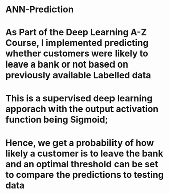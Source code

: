 # ANN-Prediction
# As Part of the Deep Learning A-Z Course, I implemented predicting whether customers were likely to leave a bank or not based on previously available Labelled data

# This is a supervised deep learning apporach with the output activation function being Sigmoid;
# Hence, we get a probability of how likely a customer is to leave the bank and an optimal threshold can be set to compare the predictions to testing data
